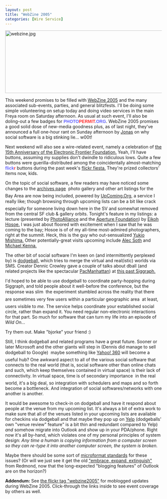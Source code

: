 ```yaml
---
layout: post
title: "WebZine 2005"
categories: [Wire Service]
---
```

<img alt="webzine.jpg" src="/blog/pix2005/webzine.jpg" width="807" height="201" border="0" />

This weekend promises to be filled with <a href="http://www.webzine2005.com/" target="_blank">WebZine 2005</a> and the many associated sub-events, parties, and general blitzfests. I'll be doing some simple volunteering on setup today and doing video services in the main Freya room on Saturday afternoon. As usual at such event, I'll also be doling-out a few badges for <a href="http://www.photopermit.org/" style="text-decoration:none;"><span style="font-family: Arial Narrow, Sans-Serif; color:#66F;font-weight: bold;text-decoration:none;">PHOTO</span><span style="font-family: Arial Narrow, Sans-Serif; color:#F33;font-weight: bold;text-decoration:none;">PERMIT</span><span style="font-family: Arial Narrow, Sans-Serif; color:#66F;font-weight: bold;text-decoration:none;">.ORG</span></a>. WebZine 2005 promises a good solid dose of new-media goodness plus, as of last night, they've announced a full one-hour rant on Sunday afternoon by <a href="http://www.nakedluster.com/" target="_blank">Jonas</a> on why social software is a big stinking lie... w00t!

<!--more-->
Next weekend will also see a wire-related event, namely a celebration of <a href="http://upcoming.org/event/31101/" target="_blank">the 15th Anniversary of the Electronic Frontier Foundation.</a> Yeah, I'll have buttons, assuming my supplies don't dwindle to ridiculous lows. Quite a few buttons were guerilla-distributed among the coincidentally almost-matching <a href="http://www.flickr.com" target="_blank" style="text-decoration:none;"><span style="font-family: Arial Narrow, Sans-Serif; color:#66F;font-weight: bold;text-decoration:none;">flick</span><span style="font-family: Arial Narrow, Sans-Serif; color:#F33;font-weight: bold;text-decoration:none;">r</span></a> buttons during the past week's <a href="http://www.flickr.com/photos/tags/flickrfiesta/" target="_blank">flickr fiesta.</a> They're prized collectors' items now, kids.

On the topic of social software, a few readers may have noticed some changes to the <a href="http://www.botzilla.com/blog/archives.html">archives page</a> &#151; photo gallery and other art listings for the Bay Area are now being included, powered by <a href="http://upcoming.org/group/148/" target="_blank">UpComing.Org</a>, a service I really like; though browsing through upcoming lists can be a bit like crack &#151; especially for someone living down here in the SV and somewhat removed from the central SF club &amp; gallery orbits. Tonight's feature in my listings: a lecture (presented by <a href="http://www.photoalliance.org/" target="_blank">PhotoAlliance</a> and the <a href="http://www.aperture.org/" target="_blank">Aperture Foundation</a>) by <a href="http://upcoming.org/event/30439/" target="_blank">Eikoh Hosoe.</a> I was just about floored with excitement when I saw that he was coming to the bay; Hosoe is of of my all-time most-admired photographers, right at the summit. Heck, this is the guy who out-sensualized <a href="http://en.wikipedia.org/wiki/Yukio_Mishima" target="_blank">Yukio Mishima.</a> Other potentially-great visits upcoming include <a href="http://www.alecsoth.com/" target="_blank">Alec Soth</a> and <a href="http://www.michaelkenna.net/" target="_blank">Michael Kenna.</a>

The other bit of social software I'm keen on (and intermittently perplexed by) is <a href="http://www.dodgeball.com/" target="_blank">dodgeball,</a> which tries to merge the virtual and real(istic) worlds via SMS. Creator Dennic Crowley gave a couple of talks about dball (and related projects like the spectacular <a href="http://www.pacmanhattan.com/" target="_blank">PacManhattan</a>) at <a href="http://www.siggraph.org/s2005/" target="_blank">this past Siggraph.</a>

I'd hoped to be able to use dodgeball to coordinate party-hopping during Siggraph, and told people about it well-before the conference, but the response was slim &#151; the experiment stumbled across the reality that there are sometimes very few users within a particular geographic area &#151; at least, users visible to <i>me.</i> The service helps coordinate your established social circle, rather than expand it. You need regular non-electronic interactions for that part. So much for software that can turn my life into an episode of <i>Wild On...</i>

Try them out. Make "bjorke" your friend :)

Still, I think dodgeball and related programs have a great future. Sooner or later Microsoft and the other giants will step in (Dennis did manage to sell dodgeball to Google) &#151; maybe something like <a href="http://360.yahoo.com/profile-J32304k6eayFD7kmbzkb" target="_blank">Yahoo! 360</a> will become a useful hub? One awkward aspect to all of the various social software that connects to the real world (that is, social software other than online chats and such, which keep themselves contained in virtual space) is their lack of connectivity. In virtual space, time is of secondary importance &#151; in the real world, it's a big deal, so integration with schedulers and maps and so forth become a bottleneck. And integration of social softwares/networks with one another is another.

It would be awesome to check-in on dodgeball and have it respond about people at the venue from my upcoming list. It's always a bit of extra work to make sure that all of the venues listed in your upcoming lists are available for checkins via dodgeball and that maybe they pop up on <a href="http:http://www.yelp.com/" target="_blank">Yelp</a> (dodgeballs' own "venue review" feature" is a bit thin and redundant compared to Yelp) <i>and</i> somehow migrate into Outlook and show up in your PDA/phone. Right now it's all by-hand, which violates one of my personal principles of system design: <i>Any time a human is copying information from a computer screen so they can re-type it into another computer screen, the system is broken.</i>

Maybe there should be some sort of <a href="http://technorati.com/tag/microformats">microformat standards</a> for these issues? (Or will we just see it get the old <a href="http://en.wikipedia.org/wiki/Embrace,_extend_and_extinguish" target="_blank">"embrace, expand, extinguish"</a> from Redmond, now that the long-expected "blogging features" of Outlook are on the horizon?)

<b>Addendum:</b> See <a href="http://www.flickr.com/photos/bjorke/tags/webzine2005/" target="_blank">the flickr tag "webzine2005"</a> for moblogged updates during WebZine 2005. Click-through the links inside to see event coverage by others as well.
